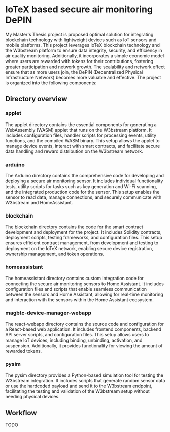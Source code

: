 # IoTeX based secure air monitoring DePIN

My Master's Thesis project is proposed optimal solution for integrating blockchain technology with lightweight devices such as IoT sensors and mobile platforms. This project leverages IoTeX blockchain technology and the W3bstream platform to ensure data integrity, security, and efficiency in air quality monitoring. Additionally, it incorporates a simple economic model where users are rewarded with tokens for their contributions, fostering greater participation and network growth. The scalability and network effect ensure that as more users join, the DePIN (Decentralized Physical Infrastructure Network) becomes more valuable and effective. The project is organized into the following components:

## Directory overview

### applet
The applet directory contains the essential components for generating a WebAssembly (WASM) applet that runs on the W3bstream platform. It includes configuration files, handler scripts for processing events, utility functions, and the compiled WASM binary. This setup allows the applet to manage device events, interact with smart contracts, and facilitate secure data handling and reward distribution on the W3bstream network.

### arduino
The Arduino directory contains the comprehensive code for developing and deploying a secure air monitoring sensor. It includes individual functionality tests, utility scripts for tasks such as key generation and Wi-Fi scanning, and the integrated production code for the sensor. This setup enables the sensor to read data, manage connections, and securely communicate with W3bstream and HomeAssistant.

### blockchain
The blockchain directory contains the code for the smart contract development and deployment for the project. It includes Solidity contracts, deployment scripts, testing frameworks, and configuration files. This setup ensures efficient contract management, from development and testing to deployment on the IoTeX network, enabling secure device registration, ownership management, and token operations.

### homeassistant
The homeassistant directory contains custom integration code for connecting the secure air monitoring sensors to Home Assistant. It includes configuration files and scripts that enable seamless communication between the sensors and Home Assistant, allowing for real-time monitoring and interaction with the sensors within the Home Assistant ecosystem.

### magbtc-device-manager-webapp
The react-webapp directory contains the source code and configuration for a React-based web application. It includes frontend components, backend API server scripts, and configuration files. This setup allows users to manage IoT devices, including binding, unbinding, activation, and suspension. Additionally, it provides functionality for viewing the amount of rewarded tokens.

### pysim
The pysim directory provides a Python-based simulation tool for testing the W3bstream integration. It includes scripts that generate random sensor data or use the hardcoded payload and send it to the W3bstream endpoint, facilitating the testing and validation of the W3bstream setup without needing physical devices.

## Workflow

TODO